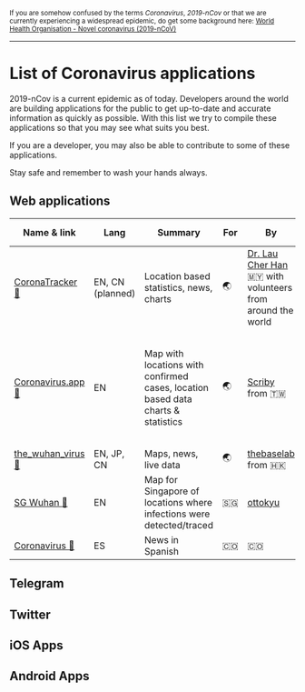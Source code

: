 <p>
  <sub>
    If you are somehow confused by the terms <em>Coronavirus</em>, <em>2019-nCov</em> or that we are currently experiencing a widespread epidemic, do get some background here: <a href="https://www.who.int/emergencies/diseases/novel-coronavirus-2019">World Health Organisation - Novel coronavirus (2019-nCoV)</a>
  </sub>
</p>

-------------

# List of Coronavirus applications

2019-nCov is a current epidemic as of today. Developers around the world are building applications for the public to get up-to-date and accurate information as quickly as possible. With this list we try to compile these applications so that you may see what suits you best. 

If you are a developer, you may also be able to contribute to some of these applications.

Stay safe and remember to wash your hands always.

## Web applications

| Name & link | Lang | Summary | For | By | Can subscribe | Sources | OSS |
| ----------- | ---- | ------- | --- | --- | ------------ | ------- | --- |
| [CoronaTracker :link:](https://www.coronatracker.com) | EN, CN (planned) | Location based statistics, news, charts | :earth_asia: | [Dr. Lau Cher Han](http://www.cherhan.net/) :malaysia: with volunteers from around the world | :x: | [:link: Link](https://www.coronatracker.com/sources) | [:white_check_mark:](https://github.com/theleadio/coronatracker) |
| [Coronavirus.app :link:](https://coronavirus.app) | EN | Map with locations with confirmed cases, location based data charts & statistics | :earth_asia: | [Scriby](https://scriby.ai/) from :taiwan: | :white_check_mark: | Various - Click on **Credits & sources** at the bottom of the app | :x: |
| [the_wuhan_virus :link:](https://thewuhanvirus.com/) | EN, JP, CN | Maps, news, live data | :earth_asia: | [thebaselab](https://thebaselab.com/) from :hong_kong: | :x: | [WHO](https://www.who.int/emergencies/diseases/novel-coronavirus-2019) | :x: |
| [SG Wuhan :link:](https://sgwuhan.xose.net) | EN | Map for Singapore of locations where infections were detected/traced | :singapore: | [ottokyu](https://twitter.com/ottokyu) | :x: | [Ministry of Health](https://www.moh.gov.sg/) |
| [Coronavirus :link:](https://coronavirus.site/) | ES | News in Spanish | :colombia: | :colombia: | :x: | ? | :x: |

## Telegram

## Twitter

## iOS Apps

## Android Apps

